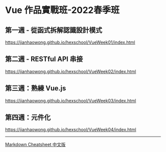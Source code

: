 Vue 作品實戰班-2022春季班
===

## 第一週 - 從函式拆解認識設計模式

https://jianhaowong.github.io/hexschool/VueWeek01/index.html

## 第二週 - RESTful API 串接
https://jianhaowong.github.io/hexschool/VueWeek02/index.html

## 第三週：熟練 Vue.js
https://jianhaowong.github.io/hexschool/VueWeek03/index.html

## 第四週：元件化
https://jianhaowong.github.io/hexschool/VueWeek04/index.html

---
[Markdown Cheatsheet 中文版](https://hackmd.io/@eMP9zQQ0Qt6I8Uqp2Vqy6w/SyiOheL5N/%2FBVqowKshRH246Q7UDyodFA?type=book#%E4%B8%BB%E6%A8%99%E9%A1%8C)

